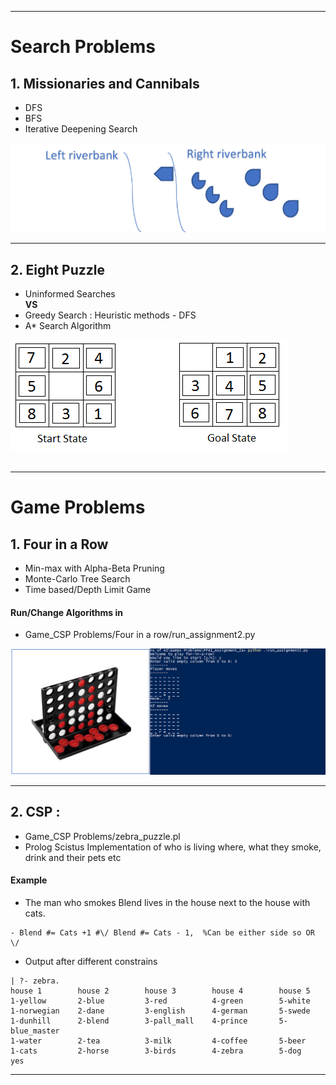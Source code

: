 <hr>

# Search Problems

## 1. Missionaries and Cannibals
- DFS
- BFS
- Iterative Deepening Search

<img src='./Search Problems/m&c.PNG'>

<hr>

## 2. Eight Puzzle

- Uninformed Searches <br> **VS**
- Greedy Search : Heuristic methods - DFS
- A* Search Algorithm

<img src='./Search Problems/8-puzzle.PNG'>

<br>
<br>

<hr>

# Game Problems

## 1. Four in a Row

- Min-max with Alpha-Beta Pruning
- Monte-Carlo Tree Search   
- Time based/Depth Limit Game 

#### Run/Change Algorithms in
-  Game_CSP Problems/Four in a row/run_assignment2.py 

<img src='./Game_CSP Problems/Four in a row/connect-four.PNG'>

<hr>

## 2. CSP : 

- Game_CSP Problems/zebra_puzzle.pl
- Prolog Scistus Implementation of who is living where, what they
smoke, drink and their pets etc

#### Example
- The man who smokes Blend lives in the house next to the house with cats.
```
- Blend #= Cats +1 #\/ Blend #= Cats - 1,  %Can be either side so OR \/
```
- Output after different constrains
```
| ?- zebra.
house 1        house 2        house 3        house 4        house 5
1-yellow       2-blue         3-red          4-green        5-white
1-norwegian    2-dane         3-english      4-german       5-swede
1-dunhill      2-blend        3-pall_mall    4-prince       5-blue_master
1-water        2-tea          3-milk         4-coffee       5-beer
1-cats         2-horse        3-birds        4-zebra        5-dog
yes
```

<hr>
